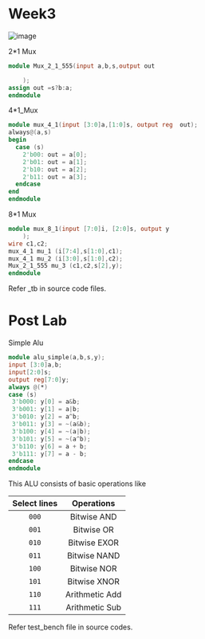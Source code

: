 # Week3

![image](https://github.com/user-attachments/assets/4c4889d5-31e6-4461-a36d-6b9e6a680948)

2*1 Mux
```verilog
module Mux_2_1_555(input a,b,s,output out

    );
assign out =s?b:a;
endmodule
```
4*1_Mux
```verilog
module mux_4_1(input [3:0]a,[1:0]s, output reg  out);
always@(a,s)
begin
  case (s)
    2'b00: out = a[0];
    2'b01: out = a[1];
    2'b10: out = a[2];
    2'b11: out = a[3];
  endcase
end
endmodule

```
8*1 Mux
```verilog
module mux_8_1(input [7:0]i, [2:0]s, output y
    );
wire c1,c2;
mux_4_1 mu_1 (i[7:4],s[1:0],c1);
mux_4_1 mu_2 (i[3:0],s[1:0],c2);
Mux_2_1_555 mu_3 (c1,c2,s[2],y);
endmodule
```
Refer _tb in source code files.


# Post Lab
Simple Alu
``` verilog
module alu_simple(a,b,s,y);
input [3:0]a,b;
input[2:0]s;
output reg[7:0]y;
always @(*)
case (s)
 3'b000: y[0] = a&b;
 3'b001: y[1] = a|b;
 3'b010: y[2] = a^b;
 3'b011: y[3] = ~(a&b);
 3'b100: y[4] = ~(a|b);
 3'b101: y[5] = ~(a^b);
 3'b110: y[6] = a + b;
 3'b111: y[7] = a - b; 
endcase
endmodule
```
This ALU consists of basic operations like

**Select lines** | **Operations** |
:---------------:|:--------------:|
`000`            | Bitwise AND
`001`            | Bitwise OR
`010`            | Bitwise EXOR
`011`            | Bitwise NAND
`100`            | Bitwise NOR
`101`            | Bitwise XNOR
`110`            | Arithmetic Add
`111`            | Arithmetic Sub

Refer test_bench file in source codes.
